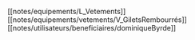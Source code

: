 [[notes/equipements/L_Vetements]] [[notes/equipements/vetements/V_GiletsRembourrés]] [[notes/utilisateurs/beneficiaires/dominiqueByrde]]
